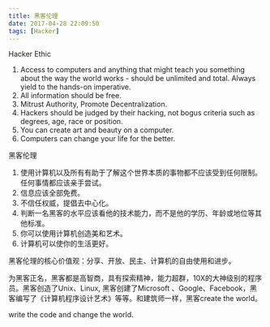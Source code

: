 ```yaml
---
title: 黑客伦理
date: 2017-04-28 22:09:50
tags: [Hacker]
---
```


Hacker Ethic

1. Access to computers and anything that might teach you something about the way the world works - should be unlimited and total. Always yield to the hands-on imperative.
2. All information should be free.
3. Mitrust Authority, Promote Decentralization.
4. Hackers should be judged by their hacking, not bogus criteria such as degrees, age, race or position.
5. You can create art and beauty on a computer.
6. Computers can change your life for the better.



黑客伦理

1. 使用计算机以及所有有助于了解这个世界本质的事物都不应该受到任何限制。任何事情都应该亲手尝试。
2. 信息应该全部免费。
3. 不信任权威，提倡去中心化。
4. 判断一名黑客的水平应该看他的技术能力，而不是他的学历、年龄或地位等其他标准。
5. 你可以使用计算机创造美和艺术。
6. 计算机可以使你的生活更好。

黑客伦理的核心价值观：分享、开放、民主、计算机的自由使用和进步。

为黑客正名，黑客都是高智商，具有探索精神，能力超群，10X的大神级别的程序员。黑客创造了Unix、Linux, 黑客创建了Microsoft 、Google、Facebook，黑客编写了《计算机程序设计艺术》等等。和建筑师一样，黑客create the world。

write the code and change the world.